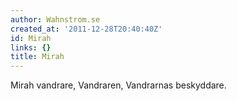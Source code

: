```yaml
---
author: Wahnstrom.se
created_at: '2011-12-28T20:40:40Z'
id: Mirah
links: {}
title: Mirah
---
```


Mirah vandrare, Vandraren, Vandrarnas beskyddare.
